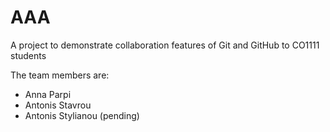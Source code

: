 # AAA
A project to demonstrate collaboration features of Git and GitHub to CO1111 students

The team members are:
- Anna Parpi
- Antonis Stavrou
- Antonis Stylianou (pending)
